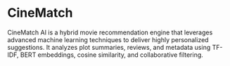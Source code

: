 # CineMatch
CineMatch AI is a hybrid movie recommendation engine that leverages advanced machine learning techniques to deliver highly personalized suggestions. It analyzes plot summaries, reviews, and metadata using TF-IDF, BERT embeddings, cosine similarity, and collaborative filtering.
